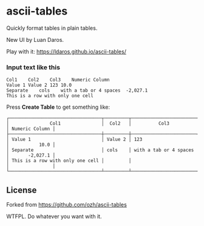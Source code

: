 # ascii-tables

Quickly format tables in plain tables.

New UI by Luan Daros.

Play with it: https://ldaros.github.io/ascii-tables/

### Input text like this

```
Col1	Col2	Col3	Numeric Column
Value 1	Value 2	123	10.0
Separate	cols    with a tab or 4 spaces	-2,027.1
This is a row with only one cell
```

Press **Create Table** to get something like:

```
┌──────────────────────────────────┬─────────┬────────────────────────┬────────────────┐
│               Col1               │  Col2   │          Col3          │ Numeric Column │
├──────────────────────────────────┼─────────┼────────────────────────┼────────────────┤
│ Value 1                          │ Value 2 │ 123                    │           10.0 │
│ Separate                         │ cols    │ with a tab or 4 spaces │       -2,027.1 │
│ This is a row with only one cell │         │                        │                │
└──────────────────────────────────┴─────────┴────────────────────────┴────────────────┘
```

## License

Forked from https://github.com/ozh/ascii-tables

WTFPL. Do whatever you want with it.
